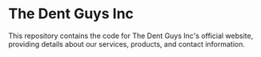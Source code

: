 # The Dent Guys Inc
This repository contains the code for The Dent Guys Inc's official website, providing details about our services, products, and contact information.
